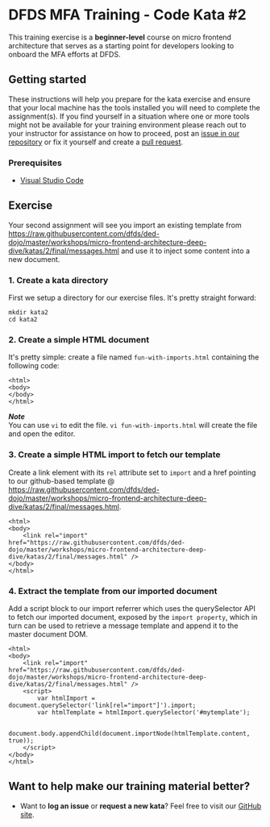 DFDS MFA Training - Code Kata #2
======================================

This training exercise is a **beginner-level** course on micro frontend architecture that serves as a starting point for developers looking to onboard the MFA efforts at DFDS.

## Getting started
These instructions will help you prepare for the kata exercise and ensure that your local machine has the tools installed you will need to complete the assignment(s). If you find yourself in a situation where one or more tools might not be available for your training environment please reach out to your instructor for assistance on how to proceed, post an [issue in our repository](https://github.com/dfds/dojo/issues) or fix it yourself and create a [pull request](https://github.com/dfds/dojo/pulls).

### Prerequisites
* [Visual Studio Code](https://code.visualstudio.com/download)

## Exercise
Your second assignment will see you import an existing template from https://raw.githubusercontent.com/dfds/ded-dojo/master/workshops/micro-frontend-architecture-deep-dive/katas/2/final/messages.html and use it to inject some content into a new document.

### 1. Create a kata directory
First we setup a directory for our exercise files. It's pretty straight forward:

```
mkdir kata2
cd kata2
```

### 2. Create a simple HTML document
It's pretty simple: create a file named `fun-with-imports.html` containing the following code:

```
<html>
<body>
</body>
</html>
```

***Note*** <br/>
You can use `vi` to edit the file. `vi fun-with-imports.html` will create the file and open the editor.

### 3. Create a simple HTML import to fetch our template
Create a link element with its `rel` attribute set to `import` and a href pointing to our github-based template @ https://raw.githubusercontent.com/dfds/ded-dojo/master/workshops/micro-frontend-architecture-deep-dive/katas/2/final/messages.html. 

```
<html>
<body>
    <link rel="import" href="https://raw.githubusercontent.com/dfds/ded-dojo/master/workshops/micro-frontend-architecture-deep-dive/katas/2/final/messages.html" />
</body>
</html>
```

### 4. Extract the template from our imported document
Add a script block to our import referrer which uses the querySelector API to fetch our imported document, exposed by the `import property`, which in turn can be used to retrieve a message template and append it to the master document DOM.

```
<html>
<body>
    <link rel="import" href="https://raw.githubusercontent.com/dfds/ded-dojo/master/workshops/micro-frontend-architecture-deep-dive/katas/2/final/messages.html" />
    <script>      
        var htmlImport = document.querySelector('link[rel="import"]').import;
        var htmlTemplate = htmlImport.querySelector('#mytemplate');

        document.body.appendChild(document.importNode(htmlTemplate.content, true));
    </script>
</body>
</html>
```

## Want to help make our training material better?
 * Want to **log an issue** or **request a new kata**? Feel free to visit our [GitHub site](https://github.com/dfds/dojo/issues).
 